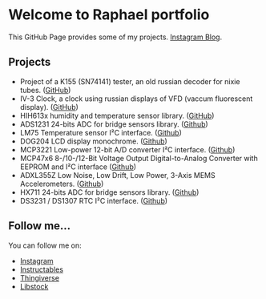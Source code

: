 # Welcome to Raphael portfolio

This GitHub Page provides some of my projects.
[Instagram Blog](https://www.instagram.com/phaelbotelho/).

## Projects

- Project of a K155 (SN74141) tester, an old russian decoder for nixie tubes. ([GitHub](https://github.com/phaelbotelho/k155-tester))
- IV-3 Clock, a clock using russian displays of VFD (vaccum fluorescent display). ([GitHub](https://github.com/phaelbotelho/clock_IV-3A_VFD))
- HIH613x humidity and temperature sensor library. ([GitHub](https://github.com/phaelbotelho/hih613X))  
- ADS1231 24-bits ADC for bridge sensors library. ([Github](https://github.com/phaelbotelho/ads1231))
- LM75 Temperature sensor I²C  interface. ([Github](https://github.com/phaelbotelho/LM75_lib))
- DOG204 LCD display monochrome. ([Github](https://github.com/phaelbotelho/DOG104_lib))
- MCP3221 Low-power 12-bit A/D converter I²C interface. ([Github](https://github.com/phaelbotelho/MCP3221_lib))
- MCP47x6 8-/10-/12-Bit Voltage Output Digital-to-Analog Converter with EEPROM and I²C interface ([Github](https://github.com/phaelbotelho/MCP47x6_lib))
- ADXL355Z Low Noise, Low Drift, Low Power, 3-Axis MEMS Accelerometers. ([Github](https://github.com/phaelbotelho/adxl355z_lib))
- HX711 24-bits ADC for bridge sensors library. ([Github](https://github.com/phaelbotelho/hx711_lib))
- DS3231 / DS1307 RTC I²C interface. ([Github](https://github.com/phaelbotelho/ds1307-ds3231))

## Follow me...

You can follow me on:
- [Instagram](https://www.instagram.com/phaelbotelho/)
- [Instructables](https://www.instructables.com/member/phaelbotelho/)
- [Thingiverse](https://www.thingiverse.com/phaelbotelho/designs)
- [Libstock](https://libstock.mikroe.com/users/view/17845)
